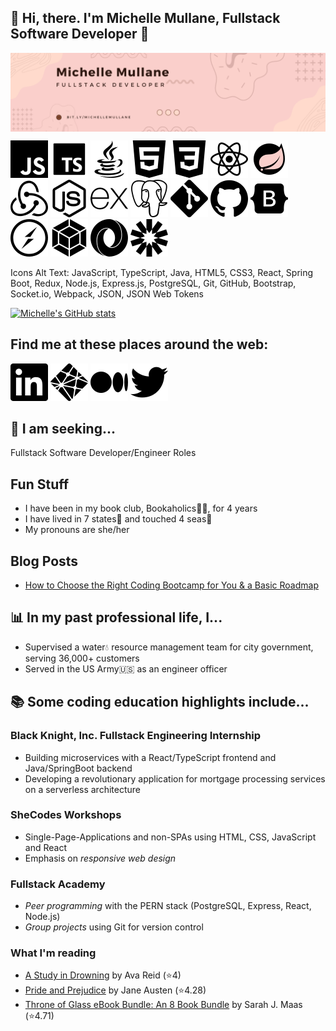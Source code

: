 ## 👋 Hi, there. I'm Michelle Mullane, Fullstack Software Developer 👋

<img align="center" src="images/coral_banner.png" />

![JavaScript](/images/javascript.svg)
![TypeScript](/images//typescript.svg)
![Java](/images/java.svg)
![HTML5](/images/html5.svg)
![CSS3](/images/css3.svg)
![React](/images/react.svg)
![SpringBoot](/images/springboot.svg)
![Redux](/images/redux.svg)
![Node.js](/images/nodedotjs.svg)
![Express.js](/images/express.svg)
![PostgreSQL](/images/postgresql.svg)
![Git](/images/git.svg)
![GitHub](/images/github.svg)
![Bootstrap](/images/bootstrap.svg)
![Socket.io](/images/socketdotio.svg)
![Webpack](/images/webpack.svg)
![JSON](/images/json.svg)
![JSON Web Tokens](/images/jsonwebtokens.svg)

Icons Alt Text: JavaScript, TypeScript, Java, HTML5, CSS3, React, Spring Boot, Redux, Node.js, Express.js, PostgreSQL, Git, GitHub, Bootstrap, Socket.io, Webpack, JSON, JSON Web Tokens

[![Michelle's GitHub stats](https://github-readme-stats.vercel.app/api?username=michellemullane&count_private=true&theme=dark&title_color=FACFCB)](https://github.com/anuraghazra/github-readme-stats)

## Find me at these places around the web:

[![LinkedIn profile link](/images/social/linkedin.svg)](https://www.linkedin.com/in/michelle-mullane)
[![Portfolio link](/images/social/netlify.svg)](https://chimerical-kleicha-dda4cf.netlify.app/)
[![Medium link](/images/social/medium.svg)](https://medium.com/@michelle.a.mullane)
[![Twitter profile link](/images/social/twitter.svg)](https://twitter.com/michelleMCodes)

## 👀 I am seeking...

Fullstack Software Developer/Engineer Roles

## Fun Stuff

- I have been in my book club, Bookaholics📖🍷, for 4 years
- I have lived in 7 states🏡 and touched 4 seas🌊
- My pronouns are she/her

## Blog Posts

<!-- BLOG-POST-LIST:START -->
- [How to Choose the Right Coding Bootcamp for You &amp; a Basic Roadmap](https://medium.com/@michelle.a.mullane/how-to-choose-the-right-coding-bootcamp-for-you-a-basic-roadmap-eea7ba231d6e?source=rss-26d846dc9af5------2)
<!-- BLOG-POST-LIST:END -->

## 📊 In my past professional life, I...

- Supervised a water💧 resource management team for city government, serving 36,000+ customers
- Served in the US Army🇺🇸 as an engineer officer

## 📚 Some coding education highlights include...

### Black Knight, Inc. Fullstack Engineering Internship

- Building microservices with a React/TypeScript frontend and Java/SpringBoot backend
- Developing a revolutionary application for mortgage processing services on a serverless architecture

### SheCodes Workshops

- Single-Page-Applications and non-SPAs using HTML, CSS, JavaScript and React
- Emphasis on <em>responsive web design</em>

### Fullstack Academy

- _Peer programming_ with the PERN stack (PostgreSQL, Express, React, Node.js)
- _Group projects_ using Git for version control

### What I'm reading

<!-- GOODREADS-LIST:START -->
- [A Study in Drowning](https://www.goodreads.com/review/show/5944487432?utm_medium=api&utm_source=rss) by Ava Reid (⭐️4)
- [Pride and Prejudice](https://www.goodreads.com/review/show/2241664957?utm_medium=api&utm_source=rss) by Jane Austen (⭐️4.28)
- [Throne of Glass eBook Bundle: An 8 Book Bundle](https://www.goodreads.com/review/show/5403402093?utm_medium=api&utm_source=rss) by Sarah J. Maas (⭐️4.71)
<!-- GOODREADS-LIST:END -->

<!--
**MichelleMullane/MichelleMullane** is a ✨ _special_ ✨ repository because its `README.md` (this file) appears on your GitHub profile.

Here are some ideas to get you started:

- 🔭 I’m currently working on ...
- 🌱 I’m currently learning ...
- 👯 I’m looking to collaborate on ...
- 🤔 I’m looking for help with ...
- 💬 Ask me about ...
- 📫 How to reach me: ...
- 😄 Pronouns: she/her
- ⚡ Fun fact: ...
-->
